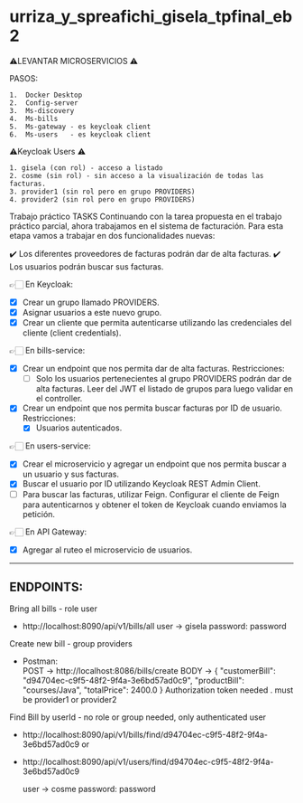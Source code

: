 # urriza_y_spreafichi_gisela_tpfinal_eb2

⚠️LEVANTAR MICROSERVICIOS ⚠️

PASOS:

    1.	Docker Desktop
    2.	Config-server
    3.	Ms-discovery
    4.	Ms-bills
    5.	Ms-gateway - es keycloak client
    6.  Ms-users   - es keycloak client

⚠️Keycloak Users ⚠️

    1. gisela (con rol) - acceso a listado
    2. cosme (sin rol) - sin acceso a la visualización de todas las facturas.
    3. provider1 (sin rol pero en grupo PROVIDERS)
    4. provider2 (sin rol pero en grupo PROVIDERS)

Trabajo práctico
TASKS
Continuando con la tarea propuesta en el trabajo práctico parcial, ahora trabajamos en el
sistema de facturación. Para esta etapa vamos a trabajar en dos funcionalidades nuevas:

✔️ Los diferentes proveedores de facturas podrán dar de alta facturas.
✔️ Los usuarios podrán buscar sus facturas.

👉🏻 En Keycloak:
- [x] Crear un grupo llamado PROVIDERS.
- [x] Asignar usuarios a este nuevo grupo.
- [x] Crear un cliente que permita autenticarse utilizando las credenciales del cliente
(client credentials).

👉🏻 En bills-service:
- [x] Crear un endpoint que nos permita dar de alta facturas. Restricciones:
    - [ ] Solo los usuarios pertenecientes al grupo PROVIDERS podrán dar de alta facturas. Leer del JWT el listado de grupos para luego validar en el controller.
- [x] Crear un endpoint que nos permita buscar facturas por ID de usuario. Restricciones:
    - [x] Usuarios autenticados. 

👉🏻 En users-service:
- [x] Crear el microservicio y agregar un endpoint que nos permita buscar a un usuario y
sus facturas.
- [x] Buscar el usuario por ID utilizando Keycloak REST Admin Client.
- [ ] Para buscar las facturas, utilizar Feign. Configurar el cliente de Feign para
autenticarnos y obtener el token de Keycloak cuando enviamos la petición.

👉🏻 En API Gateway:
- [x] Agregar al ruteo el microservicio de usuarios.


------------------------------------------------------------------------------------------
ENDPOINTS: 
------------------------------------------------------------------------------------------
Bring all bills - role user
-  http://localhost:8090/api/v1/bills/all
    user -> gisela  password: password

Create new bill - group providers
- Postman:     
    POST -> http://localhost:8086/bills/create
    BODY ->
    {
    "customerBill": "d94704ec-c9f5-48f2-9f4a-3e6bd57ad0c9",
    "productBill": "courses/Java",
    "totalPrice": 2400.0
    }
Authorization token needed . must be provider1 or provider2 


Find Bill by userId - no role or group needed, only authenticated user    
- http://localhost:8090/api/v1/bills/find/d94704ec-c9f5-48f2-9f4a-3e6bd57ad0c9 
or 
- http://localhost:8090/api/v1/users/find/d94704ec-c9f5-48f2-9f4a-3e6bd57ad0c9  
 
    user -> cosme  password: password
